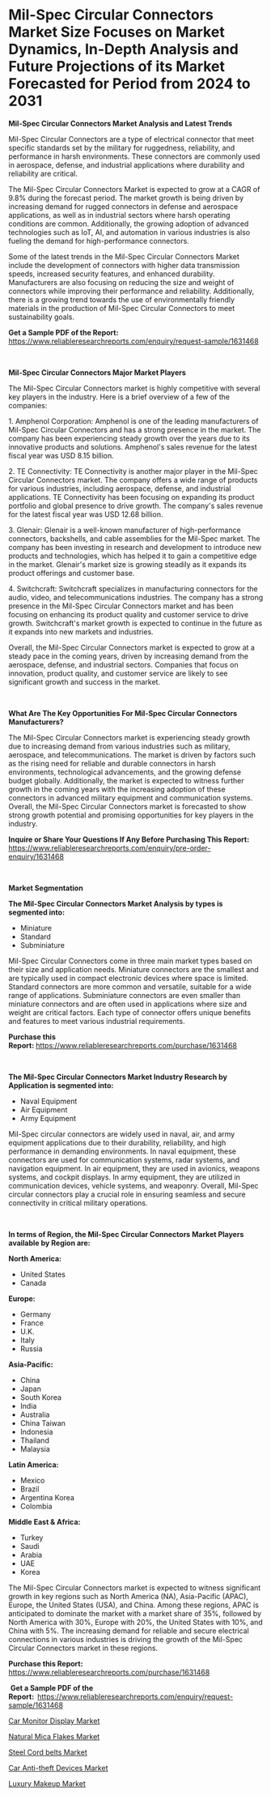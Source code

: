 <p><h1>Mil-Spec Circular Connectors Market Size Focuses on Market Dynamics, In-Depth Analysis and Future Projections of its Market Forecasted for Period from 2024 to 2031</h1></p><p><strong>Mil-Spec Circular Connectors Market Analysis and Latest Trends</strong></p>
<p><p>Mil-Spec Circular Connectors are a type of electrical connector that meet specific standards set by the military for ruggedness, reliability, and performance in harsh environments. These connectors are commonly used in aerospace, defense, and industrial applications where durability and reliability are critical.</p><p>The Mil-Spec Circular Connectors Market is expected to grow at a CAGR of 9.8% during the forecast period. The market growth is being driven by increasing demand for rugged connectors in defense and aerospace applications, as well as in industrial sectors where harsh operating conditions are common. Additionally, the growing adoption of advanced technologies such as IoT, AI, and automation in various industries is also fueling the demand for high-performance connectors.</p><p>Some of the latest trends in the Mil-Spec Circular Connectors Market include the development of connectors with higher data transmission speeds, increased security features, and enhanced durability. Manufacturers are also focusing on reducing the size and weight of connectors while improving their performance and reliability. Additionally, there is a growing trend towards the use of environmentally friendly materials in the production of Mil-Spec Circular Connectors to meet sustainability goals.</p></p>
<p><strong>Get a Sample PDF of the Report:&nbsp;</strong> <a href="https://www.reliableresearchreports.com/enquiry/request-sample/1631468">https://www.reliableresearchreports.com/enquiry/request-sample/1631468</a></p>
<p>&nbsp;</p>
<p><strong>Mil-Spec Circular Connectors Major Market Players</strong></p>
<p><p>The Mil-Spec Circular Connectors market is highly competitive with several key players in the industry. Here is a brief overview of a few of the companies:</p><p>1. Amphenol Corporation: Amphenol is one of the leading manufacturers of Mil-Spec Circular Connectors and has a strong presence in the market. The company has been experiencing steady growth over the years due to its innovative products and solutions. Amphenol's sales revenue for the latest fiscal year was USD 8.15 billion.</p><p>2. TE Connectivity: TE Connectivity is another major player in the Mil-Spec Circular Connectors market. The company offers a wide range of products for various industries, including aerospace, defense, and industrial applications. TE Connectivity has been focusing on expanding its product portfolio and global presence to drive growth. The company's sales revenue for the latest fiscal year was USD 12.68 billion.</p><p>3. Glenair: Glenair is a well-known manufacturer of high-performance connectors, backshells, and cable assemblies for the Mil-Spec market. The company has been investing in research and development to introduce new products and technologies, which has helped it to gain a competitive edge in the market. Glenair's market size is growing steadily as it expands its product offerings and customer base.</p><p>4. Switchcraft: Switchcraft specializes in manufacturing connectors for the audio, video, and telecommunications industries. The company has a strong presence in the Mil-Spec Circular Connectors market and has been focusing on enhancing its product quality and customer service to drive growth. Switchcraft's market growth is expected to continue in the future as it expands into new markets and industries.</p><p>Overall, the Mil-Spec Circular Connectors market is expected to grow at a steady pace in the coming years, driven by increasing demand from the aerospace, defense, and industrial sectors. Companies that focus on innovation, product quality, and customer service are likely to see significant growth and success in the market.</p></p>
<p>&nbsp;</p>
<p><strong>What Are The Key Opportunities For Mil-Spec Circular Connectors Manufacturers?</strong></p>
<p><p>The Mil-Spec Circular Connectors market is experiencing steady growth due to increasing demand from various industries such as military, aerospace, and telecommunications. The market is driven by factors such as the rising need for reliable and durable connectors in harsh environments, technological advancements, and the growing defense budget globally. Additionally, the market is expected to witness further growth in the coming years with the increasing adoption of these connectors in advanced military equipment and communication systems. Overall, the Mil-Spec Circular Connectors market is forecasted to show strong growth potential and promising opportunities for key players in the industry.</p></p>
<p><strong>Inquire or Share Your Questions If Any Before Purchasing This Report:</strong> <a href="https://www.reliableresearchreports.com/enquiry/pre-order-enquiry/1631468">https://www.reliableresearchreports.com/enquiry/pre-order-enquiry/1631468</a></p>
<p>&nbsp;</p>
<p><strong>Market Segmentation</strong></p>
<p><strong>The Mil-Spec Circular Connectors Market Analysis by types is segmented into:</strong></p>
<p><ul><li>Miniature</li><li>Standard</li><li>Subminiature</li></ul></p>
<p><p>Mil-Spec Circular Connectors come in three main market types based on their size and application needs. Miniature connectors are the smallest and are typically used in compact electronic devices where space is limited. Standard connectors are more common and versatile, suitable for a wide range of applications. Subminiature connectors are even smaller than miniature connectors and are often used in applications where size and weight are critical factors. Each type of connector offers unique benefits and features to meet various industrial requirements.</p></p>
<p><strong>Purchase this Report:&nbsp;</strong><a href="https://www.reliableresearchreports.com/purchase/1631468">https://www.reliableresearchreports.com/purchase/1631468</a></p>
<p>&nbsp;</p>
<p><strong>The Mil-Spec Circular Connectors Market Industry Research by Application is segmented into:</strong></p>
<p><ul><li>Naval Equipment</li><li>Air Equipment</li><li>Army Equipment</li></ul></p>
<p><p>Mil-Spec circular connectors are widely used in naval, air, and army equipment applications due to their durability, reliability, and high performance in demanding environments. In naval equipment, these connectors are used for communication systems, radar systems, and navigation equipment. In air equipment, they are used in avionics, weapons systems, and cockpit displays. In army equipment, they are utilized in communication devices, vehicle systems, and weaponry. Overall, Mil-Spec circular connectors play a crucial role in ensuring seamless and secure connectivity in critical military operations.</p></p>
<p>&nbsp;</p>
<p><strong>In terms of Region, the Mil-Spec Circular Connectors Market Players available by Region are:</strong></p>
<p>
    <p> <strong> North America: </strong>
        <ul>
            <li>United States</li>
            <li>Canada</li>
        </ul>
        </p> 
    <p> <strong> Europe: </strong>
        <ul>
            <li>Germany</li>
            <li>France</li>
            <li>U.K.</li>
            <li>Italy</li>
            <li>Russia</li>
        </ul>
        </p> 
    <p> <strong> Asia-Pacific: </strong>
        <ul>
            <li>China</li>
            <li>Japan</li>
            <li>South Korea</li>
            <li>India</li>
            <li>Australia</li>
            <li>China Taiwan</li>
            <li>Indonesia</li>
            <li>Thailand</li>
            <li>Malaysia</li>
        </ul>
        </p> 
    <p> <strong> Latin America: </strong>
        <ul>
            <li>Mexico</li>
            <li>Brazil</li>
            <li>Argentina Korea</li>
            <li>Colombia</li>
        </ul>
        </p> 
    <p> <strong> Middle East & Africa: </strong>
        <ul>
            <li>Turkey</li>
            <li>Saudi</li>
            <li>Arabia</li>
            <li>UAE</li>
            <li>Korea</li>
        </ul>
    </p>
    </p>
<p><p>The Mil-Spec Circular Connectors market is expected to witness significant growth in key regions such as North America (NA), Asia-Pacific (APAC), Europe, the United States (USA), and China. Among these regions, APAC is anticipated to dominate the market with a market share of 35%, followed by North America with 30%, Europe with 20%, the United States with 10%, and China with 5%. The increasing demand for reliable and secure electrical connections in various industries is driving the growth of the Mil-Spec Circular Connectors market in these regions.</p></p>
<p><strong>Purchase this Report: </strong><a href="https://www.reliableresearchreports.com/purchase/1631468">https://www.reliableresearchreports.com/purchase/1631468</a></p>
<p>&nbsp;<strong>Get a Sample PDF of the Report:&nbsp;&nbsp;</strong><a href="https://www.reliableresearchreports.com/enquiry/request-sample/1631468">https://www.reliableresearchreports.com/enquiry/request-sample/1631468</a></p>
<p><strong></strong></p>
<p><p><a href="https://boundless-drawbridge-702.notion.site/Car-Monitor-Display-Market-Size-Growing-and-Forecasted-for-period-from-2024-2031-and-provides-comp-f12e1aedfe944282be928f71dbc9ef3d">Car Monitor Display Market</a></p><p><a href="https://view.publitas.com/reportprime-1/natural-mica-flakes-market-challenges-opportunities-and-growth-drivers-and-major-market-players-forecasted-for-period-from-2024-2031/">Natural Mica Flakes Market</a></p><p><a href="https://natural-crush-b99.notion.site/Steel-Cord-belts-Market-Size-Furnishes-Valuable-Information-Encompassing-Market-Share-Market-Trends-c8daeb9187aa412382b0449449467c72">Steel Cord belts Market</a></p><p><a href="https://gamy-alyssum-396.notion.site/Car-Anti-theft-Devices-Market-Research-Report-Forecasted-for-Period-from-2024-2031-by-Market-Type-7e42cba84f8a417a8b366c86cd21fb8d">Car Anti-theft Devices Market</a></p><p><a href="https://view.publitas.com/reportprime-1/luxury-makeup-market-size-growth-and-forecast-from-2024-2031/">Luxury Makeup Market</a></p></p>